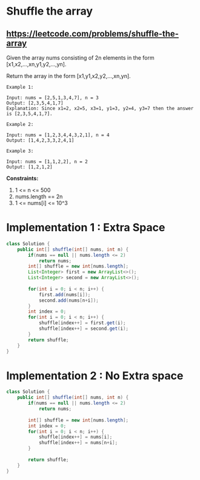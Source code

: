 # Shuffle the array
## https://leetcode.com/problems/shuffle-the-array

Given the array nums consisting of 2n elements in the form [x1,x2,...,xn,y1,y2,...,yn].

Return the array in the form [x1,y1,x2,y2,...,xn,yn].

```
Example 1:

Input: nums = [2,5,1,3,4,7], n = 3
Output: [2,3,5,4,1,7] 
Explanation: Since x1=2, x2=5, x3=1, y1=3, y2=4, y3=7 then the answer is [2,3,5,4,1,7].

Example 2:

Input: nums = [1,2,3,4,4,3,2,1], n = 4
Output: [1,4,2,3,3,2,4,1]

Example 3:

Input: nums = [1,1,2,2], n = 2
Output: [1,2,1,2]
``` 

**Constraints:**

1. 1 <= n <= 500
2. nums.length == 2n
3. 1 <= nums[i] <= 10^3


# Implementation 1 : Extra Space
```java
class Solution {
    public int[] shuffle(int[] nums, int n) {
        if(nums == null || nums.length <= 2)
            return nums;
        int[] shuffle = new int[nums.length];
        List<Integer> first = new ArrayList<>();
        List<Integer> second = new ArrayList<>();
        
        for(int i = 0; i < n; i++) {
            first.add(nums[i]);
            second.add(nums[n+i]);
        }
        int index = 0;
        for(int i = 0; i < n; i++) {
            shuffle[index++] = first.get(i);
            shuffle[index++] = second.get(i); 
        }
        return shuffle;
    }
}
```

# Implementation 2 : No Extra space
```java
class Solution {
    public int[] shuffle(int[] nums, int n) {
        if(nums == null || nums.length <= 2)
            return nums;
        
        int[] shuffle = new int[nums.length]; 
        int index = 0;
        for(int i = 0; i < n; i++) {
            shuffle[index++] = nums[i];
            shuffle[index++] = nums[n+i];
        }
        
        return shuffle;
    }
}
```


